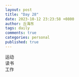 ```yaml
---
layout: post
title: "Day 28"
date: 2023-10-12 23:23:58 +0800
author: 丘海东 
tags: daily
comments: true
categories: personal
published: true
---
```

运动  
读书  
工作
